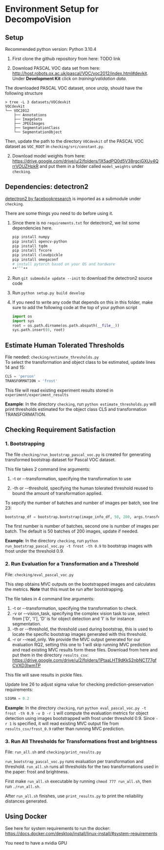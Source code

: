 # Environment Setup for DecompoVision

## Setup
Recommended python version: Python 3.10.4

1. First clone the github repository from here: TODO link

2. Download PASCAL VOC data set from here: http://host.robots.ox.ac.uk/pascal/VOC/voc2012/index.html#devkit. Under **Development Kit** click on *training/validation data*. 
   
The downloaded PASCAL VOC dataset, once unzip, should have the following structure
```
> tree -L 3 datasets/VOCdevkit
VOCdevkit
└── VOC2012
    ├── Annotations
    ├── ImageSets
    ├── JPEGImages
    ├── SegmentationClass
    └── SegmentationObject

```
Then, update the path to the directory `VOCdevkit` of the PASCAL VOC dataset as `VOC_ROOT` in `checking/src/constant.py`.

2. Download model weights from here: https://drive.google.com/drive/u/2/folders/1X5adPQ0d5V38rgcjGXUy4QrrVOUZHpkR and put them in a folder called `model_weights` under `checking`.

## Dependencies: detectron2
[detectron2 by facebookresearch](https://github.com/facebookresearch/detectron2) is imported as a submodule under `checking`.

There are some things you need to do before using it.

1. Since there is no `requirements.txt` for detectron2, we list some dependencies here.

   ````bash
   pip install numpy
   pip install opencv-python
   pip install tqdm
   pip install fvcore
   pip install cloudpickle
   pip install omegaconf
   # install pytorch based on your OS and hardware
   **```**

   ````

2. Run `git submodule update --init` to download the detectron2 source code
3. Run `python setup.py build develop`
4. If you need to write any code that depends on this in this folder, make sure to add the following code at the top of your python script
   ```python
   import os
   import sys
   root = os.path.dirname(os.path.abspath(__file__))
   sys.path.insert(0, root)
   ```

## Estimate Human Tolerated Thresholds

File needed: `checking/estimate_thresholds.py`  
To select the transformation and object class to be estimated, update lines 14 and 15:
```python
CLS = 'person'
TRANSFORMATION = 'frost'
```
This file will read existing experiment results stored in `experiment/experiment_results`

**Example**: In the directory `checking`, run
`python estimate_thresholds.py` will print thresholds estimated for the object class CLS and transformation TRANSFORMATION.


## Checking Requirement Satisfaction

### 1. Bootstrapping

The file `checking/run_bootstrap_pascal_voc.py` is created for generating transformed bootstrap dataset for Pascal VOC dataset. 

This file takes 2 command line arguments:
1. -t or --transformation, specifying the transformation to use

2. -th or --threshold, specifying the human tolerated threshold reused to bound the amount of transformation applied. 

To sepcify the number of batches and number of images per batch, see line 23:

```python
bootstrap_df = bootstrap.bootstrap(image_info_df, 50, 200, args.transformation, float(args.threshold), bootstrap_path)
```
The first number is number of batches, second one is number of images per batch. The default is 50 batches of 200 images, update if needed.

**Example**: In the directory `checking`, run
`python run_bootstrap_pascal_voc.py -t frost -th 0.9` to bootstrap images with frost under the threshold 0.9.


### 2. Run Evaluation for a Transformation and a Threshold

File: `checking/eval_pascal_voc.py`

This step obtains MVC outputs on the bootstrapped images and calculates the metrics. **Note** that this must be run after bootstrapping.

The file takes in 4 command line arguments:
1. -t or --transformation, specifying the transformation to check. 
2. -v or --vision_task, specifying the complex vision task to use, select from ['D', 'I'], 'D' is for object detection and 'I' is for instance segmentation.
3. -th or --threshold, the threshold used during bootstrap, this is used to locate the specific bootstrap images generated with this threshold.
4. -r or --read_only. We provide the MVC output generated for our evaluation RQ2, setting this one to 1 will skip running MVC prediction and read existing MVC results form these files. 
Download from here and put them in the directory `results_csv`: https://drive.google.com/drive/u/2/folders/1PtaaLHT9dKkS2nbNCT77gfCVXD3IwmTP

This file will save results in pickle files. 

Update line 26 to adjust sigma value for checking prediction-preservation requirements:
```python
SIGMA = 0.2
```

**Example**: In the directory `checking`, run
`python eval_pascal_voc.py -t frost -th 0.9 -v D -r 1` will compute the evaluation metrics for object detection using images bootstrapped with frost under threshold 0.9. Since `-r 1` is specified, it will read existing MVC output file from `results_csv/frost_0.9` rather than running MVC prediction.

### 3. Run All Thresholds for Transformations frost and brightness
File: `run_all.sh` and `checking/print_results.py`

`run_bootstrap_pascal_voc.py` runs evaluation per transformation and threshold. `run_all.sh` runs all thresholds for the two transformations used in the paper: frost and brightness.

First make `run_all.sh` executable by running `chmod 777 run_all.sh`, then run `./run_all.sh`. 

After `run_all.sh` finishes, use `print_results.py` to print the reliability distances generated. 

## Using Docker
See here for system requirements to run the docker: https://docs.docker.com/desktop/install/linux-install/#system-requirements

You need to have a nvidia GPU